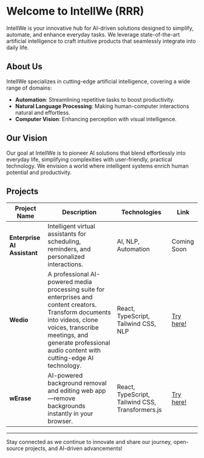# Welcome to IntellWe (RRR)

IntellWe is your innovative hub for AI-driven solutions designed to simplify, automate, and enhance everyday tasks. We leverage state-of-the-art artificial intelligence to craft intuitive products that seamlessly integrate into daily life.

## About Us

IntellWe specializes in cutting-edge artificial intelligence, covering a wide range of domains:

- **Automation**: Streamlining repetitive tasks to boost productivity.
- **Natural Language Processing**: Making human-computer interactions natural and effortless.
- **Computer Vision**: Enhancing perception with visual intelligence.

## Our Vision

Our goal at IntellWe is to pioneer AI solutions that blend effortlessly into everyday life, simplifying complexities with user-friendly, practical technology. We envision a world where intelligent systems enrich human potential and productivity.

## Projects

| Project Name                   | Description                                                                          | Technologies                                 | Link                                 |
|--------------------------------|--------------------------------------------------------------------------------------|----------------------------------------------|--------------------------------------|
| **Enterprise AI Assistant**  | Intelligent virtual assistants for scheduling, reminders, and personalized interactions. | AI, NLP, Automation                          | Coming Soon                          |
| **Wedio**                   | A professional AI-powered media processing suite for enterprises and content creators. Transform documents into videos, clone voices, transcribe meetings, and generate professional audio content with cutting-edge AI technology.            | React, TypeScript, Tailwind CSS, NLP         | [Try here!](https://wedio.intellwe.com/) |
| **wErase**                    | AI-powered background removal and editing web app—remove backgrounds instantly in your browser. | React, TypeScript, Tailwind CSS, Transformers.js | [Try here!](https://werase.intellwe.com/) |

---

Stay connected as we continue to innovate and share our journey, open-source projects, and AI-driven advancements!
